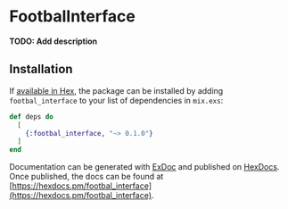 # FootbalInterface

**TODO: Add description**

## Installation

If [available in Hex](https://hex.pm/docs/publish), the package can be installed
by adding `footbal_interface` to your list of dependencies in `mix.exs`:

```elixir
def deps do
  [
    {:footbal_interface, "~> 0.1.0"}
  ]
end
```

Documentation can be generated with [ExDoc](https://github.com/elixir-lang/ex_doc)
and published on [HexDocs](https://hexdocs.pm). Once published, the docs can
be found at [https://hexdocs.pm/footbal_interface](https://hexdocs.pm/footbal_interface).

